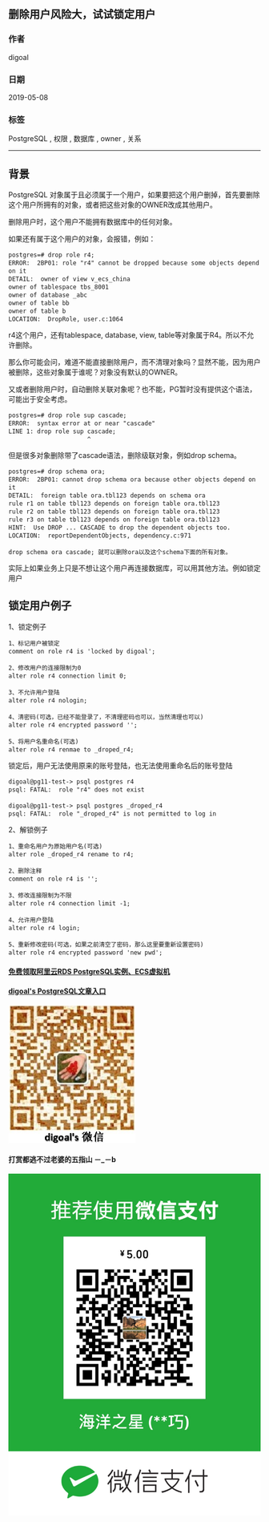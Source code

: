 ## 删除用户风险大，试试锁定用户  
                                                                                                                                            
### 作者                                                                                                                                            
digoal                                                                                                                                            
                                                                                                                                            
### 日期                                                                                                                                            
2019-05-08                                                                                                                                            
                                                                                                                                            
### 标签                                                                                                                                            
PostgreSQL , 权限 , 数据库 , owner , 关系     
                                                           
----                                                                                                                                      
                                                                                                                                        
## 背景      
PostgreSQL 对象属于且必须属于一个用户，如果要把这个用户删掉，首先要删除这个用户所拥有的对象，或者把这些对象的OWNER改成其他用户。  
  
删除用户时，这个用户不能拥有数据库中的任何对象。  
  
如果还有属于这个用户的对象，会报错，例如：  
  
```  
postgres=# drop role r4;  
ERROR:  2BP01: role "r4" cannot be dropped because some objects depend on it  
DETAIL:  owner of view v_ecs_china  
owner of tablespace tbs_8001  
owner of database _abc  
owner of table bb  
owner of table b  
LOCATION:  DropRole, user.c:1064  
```  
  
r4这个用户，还有tablespace, database, view, table等对象属于R4。所以不允许删除。  
  
那么你可能会问，难道不能直接删除用户，而不清理对象吗？显然不能，因为用户被删除，这些对象属于谁呢？对象没有默认的OWNER。  
  
又或者删除用户时，自动删除关联对象呢？也不能，PG暂时没有提供这个语法，可能出于安全考虑。  
  
```  
postgres=# drop role sup cascade;  
ERROR:  syntax error at or near "cascade"  
LINE 1: drop role sup cascade;  
                      ^  
```  
  
但是很多对象删除带了cascade语法，删除级联对象，例如drop schema。  
  
```  
postgres=# drop schema ora;  
ERROR:  2BP01: cannot drop schema ora because other objects depend on it  
DETAIL:  foreign table ora.tbl123 depends on schema ora  
rule r1 on table tbl123 depends on foreign table ora.tbl123  
rule r2 on table tbl123 depends on foreign table ora.tbl123  
rule r3 on table tbl123 depends on foreign table ora.tbl123  
HINT:  Use DROP ... CASCADE to drop the dependent objects too.  
LOCATION:  reportDependentObjects, dependency.c:971  
  
drop schema ora cascade; 就可以删除ora以及这个schema下面的所有对象。  
```  
  
实际上如果业务上只是不想让这个用户再连接数据库，可以用其他方法。例如锁定用户  
  
## 锁定用户例子  
1、锁定例子  
  
```  
1、标记用户被锁定  
comment on role r4 is 'locked by digoal';  
  
2、修改用户的连接限制为0  
alter role r4 connection limit 0;  
  
3、不允许用户登陆  
alter role r4 nologin;  
  
4、清密码(可选，已经不能登录了，不清理密码也可以，当然清理也可以)  
alter role r4 encrypted password '';  
  
5、将用户名重命名(可选)  
alter role r4 renmae to _droped_r4;  
```  
  
锁定后，用户无法使用原来的账号登陆，也无法使用重命名后的账号登陆  
  
```  
digoal@pg11-test-> psql postgres r4  
psql: FATAL:  role "r4" does not exist  
  
digoal@pg11-test-> psql postgres _droped_r4  
psql: FATAL:  role "_droped_r4" is not permitted to log in  
```  
  
2、解锁例子  
  
```  
1、重命名用户为原始用户名(可选)  
alter role _droped_r4 rename to r4;  
  
2、删除注释  
comment on role r4 is '';  
  
3、修改连接限制为不限  
alter role r4 connection limit -1;  
  
4、允许用户登陆  
alter role r4 login;  
  
5、重新修改密码(可选，如果之前清空了密码，那么这里要重新设置密码)  
alter role r4 encrypted password 'new pwd';  
```  
    
  
  
  
  
  
  
  
  
  
#### [免费领取阿里云RDS PostgreSQL实例、ECS虚拟机](https://free.aliyun.com/ "57258f76c37864c6e6d23383d05714ea")
  
  
#### [digoal's PostgreSQL文章入口](https://github.com/digoal/blog/blob/master/README.md "22709685feb7cab07d30f30387f0a9ae")
  
  
![digoal's weixin](../pic/digoal_weixin.jpg "f7ad92eeba24523fd47a6e1a0e691b59")
  
  
  
  
  
  
#### 打赏都逃不过老婆的五指山 －_－b  
![wife's weixin ds](../pic/wife_weixin_ds.jpg "acd5cce1a143ef1d6931b1956457bc9f")
  
